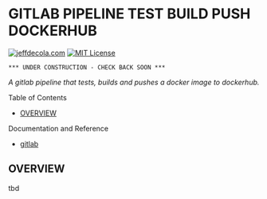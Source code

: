 # GITLAB PIPELINE TEST BUILD PUSH DOCKERHUB

[![jeffdecola.com](https://img.shields.io/badge/website-jeffdecola.com-blue)](https://jeffdecola.com)
[![MIT License](https://img.shields.io/:license-mit-blue.svg)](https://jeffdecola.mit-license.org)

```text
*** UNDER CONSTRUCTION - CHECK BACK SOON ***
```

  _A gitlab pipeline that tests, builds and pushes a docker image to dockerhub._

Table of Contents

* [OVERVIEW](https://github.com/JeffDeCola/my-cicd-pipeline-examples/tree/main/gitlab-pipelines/gitlab-pipeline-test-build-push-dockerhub#overview)

Documentation and Reference

* [gitlab](https://github.com/JeffDeCola/my-cheat-sheets/tree/master/software/operations/continuous-integration-continuous-deployment/gitlab-cheat-sheet)

## OVERVIEW

tbd
